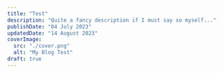 ```yaml
---
title: "Test"
description: "Quite a fancy description if I must say so myself..."
publishDate: "04 July 2023"
updatedDate: "14 August 2023"
coverImage:
  src: "./cover.png"
  alt: "My Blog Test"
draft: true
---
```

